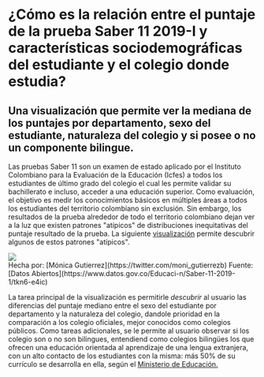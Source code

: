 # ¿Cómo es la relación entre el puntaje de la prueba Saber 11 2019-I y características sociodemográficas del estudiante y el colegio donde estudia?

## Una visualización que permite ver la mediana de los puntajes por departamento, sexo del estudiante, naturaleza del colegio y si posee o no un componente bilingue.

Las pruebas Saber 11 son un examen de estado aplicado por el Instituto Colombiano para la Evaluación de la Educación (Icfes) a todos los estudiantes de último grado del colegio
el cual les permite validar su bachillerato e incluso, acceder a una educación superior. Como evaluación, el objetivo es medir los conocimientos básicos en múltiples áreas a todos los estudiantes del
territorio colombiano sin exclusión. Sin embargo, los resultados de la prueba alrededor de todo el territorio colombiano dejan ver a la luz que existen patrones "atípicos" de distribuciones inequitativas del puntaje resultado de la prueba.
La siguiente [visualización](https://public.tableau.com/views/Viz3Icfes/Hoja1?:embed=y&:display_count=yes&publish=yes&:origin=viz_share_link) permite descubrir algunos de estos patrones "atípicos". 

<div class='tableauPlaceholder' id='viz1568698227457' style='position: relative'><noscript><a href='#'><img alt=' ' src='https:&#47;&#47;public.tableau.com&#47;static&#47;images&#47;Vi&#47;Viz3Icfes&#47;Hoja1&#47;1_rss.png' style='border: none' /></a></noscript><object class='tableauViz'  style='display:none;'><param name='host_url' value='https%3A%2F%2Fpublic.tableau.com%2F' /> <param name='embed_code_version' value='3' /> <param name='site_root' value='' /><param name='name' value='Viz3Icfes&#47;Hoja1' /><param name='tabs' value='no' /><param name='toolbar' value='yes' /><param name='static_image' value='https:&#47;&#47;public.tableau.com&#47;static&#47;images&#47;Vi&#47;Viz3Icfes&#47;Hoja1&#47;1.png' /> <param name='animate_transition' value='yes' /><param name='display_static_image' value='yes' /><param name='display_spinner' value='yes' /><param name='display_overlay' value='yes' /><param name='display_count' value='yes' /><param name='filter' value='publish=yes' /></object></div>
Hecha por: [Mónica Gutierrez](https://twitter.com/moni_gutierrezb)
Fuente: [Datos Abiertos](https://www.datos.gov.co/Educaci-n/Saber-11-2019-1/tkn6-e4ic)

La tarea principal de la visualización es permitirle *descubrir* al usuario las diferencias del puntaje mediano entre el sexo del estudiante por departamento y la naturaleza del colegio, dandole prioridad en la comparación a los colegio oficiales, mejor conocidos como colegios públicos. Como tareas adicionales, se le permite al usuario observar si los colegio son o no son bilingues, entendiend como colegios bilingües los que ofrecen una educación orientada al aprendizaje de una lengua extranjera, con un alto contacto de los estudiantes con la misma: más 50% de su currículo se desarrolla en ella, según el [Ministerio de Educación.](https://www.mineducacion.gov.co/1759/w3-article-364450.html?_noredirect=1)




